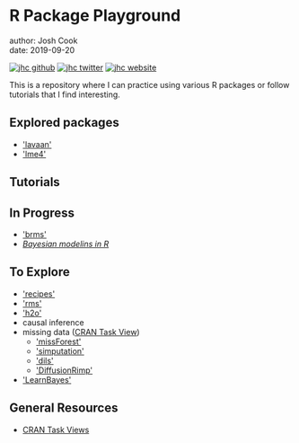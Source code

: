 # R Package Playground

author: Josh Cook  
date: 2019-09-20

[![jhc github](https://img.shields.io/badge/GitHub-jhrcook-181717.svg?style=flat&logo=github)](https://github.com/jhrcook)
[![jhc twitter](https://img.shields.io/badge/Twitter-@JoshDoesA-00aced.svg?style=flat&logo=twitter)](https://twitter.com/JoshDoesa)
[![jhc website](https://img.shields.io/badge/Website-Joshua_Cook-5087B2.svg?style=flat&logo=telegram)](https://joshuacook.netlify.com)

This is a repository where I can practice using various R packages or follow tutorials that I find interesting.

## Explored packages

* ['lavaan'](http://lavaan.ugent.be/index.html)
* ['lme4'](https://cran.r-project.org/web/packages/lme4/index.html)


## Tutorials



## In Progress

* ['brms'](https://github.com/paul-buerkner/brms)
* [*Bayesian modelins in R*](https://www.r-bloggers.com/bayesian-models-in-r-2/)


## To Explore

* ['recipes'](https://github.com/tidymodels/recipes)
* ['rms'](http://biostat.mc.vanderbilt.edu/wiki/Main/RmS)
* ['h2o'](https://github.com/h2oai/h2o-3)
* causal inference
* missing data ([CRAN Task View](https://cran.r-project.org/web/views/MissingData.html))
    * ['missForest'](https://cran.r-project.org/web/packages/missForest/index.html)
    * ['simputation'](https://cran.r-project.org/web/packages/simputation/index.html)
    * ['dils'](https://cran.r-project.org/web/packages/dils/index.html)
    * ['DiffusionRimp'](https://cran.r-project.org/web/packages/DiffusionRimp/index.html)
* ['LearnBayes'](https://cran.r-project.org/web/packages/LearnBayes/index.html)






## General Resources

* [CRAN Task Views](https://cran.r-project.org/web/views/)